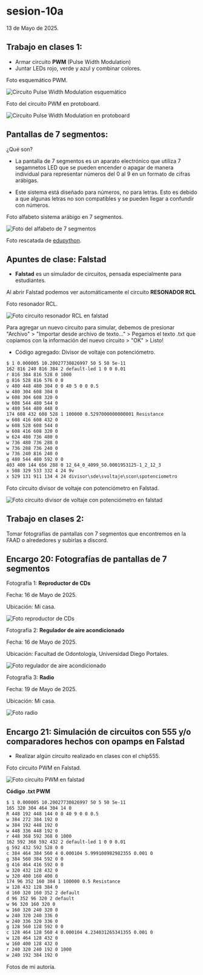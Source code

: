 # sesion-10a

13 de Mayo de 2025.

## Trabajo en clases 1:

 - Armar circuito **PWM** (Pulse Width Modulation)
 - Juntar LEDs rojo, verde y azul y combinar colores.

Foto esquemático PWM.

![Circuito Pulse Width Modulation esquemático](./archivos/PWM_esquematico.png)

Foto del circuito PWM en protoboard.

![Circuito Pulse Width Modulation en protoboard](./archivos/PWM_protoboard.jpg)

## Pantallas de 7 segmentos:

¿Qué son?

 - La pantalla de 7 segmentos es un aparato electrónico que utiliza 7 segamnetos LED que se pueden encender o apagar de manera individual para representar números del 0 al 9 en un formato de cifras arábigas.
  
 - Este sistema está diseñado para números, no para letras. Esto es debido a que algunas letras no son compatibles y se pueden llegar a confundir con números.

Foto alfabeto sistema arábigo en 7 segmentos.

![Foto del alfabeto de 7 segmentos](./archivos/7_segmentos.png)

Foto rescatada de [edupython](https://edupython.blogspot.com/2015/04/visualizador-de-siete-segmentos.html).

## Apuntes de clase: Falstad

 - **Falstad** es un simulador de circuitos, pensada especialmente para estudiantes. 

Al abrir Falstad podemos ver automáticamente el circuito **RESONADOR RCL**

Foto resonador RCL.

![Foto circuito resonador RCL en falstad](./archivos/resonador_rcl.png)

Para agregar un nuevo circuito para simular, debemos de presionar "Archivo" > "Importar desde archivo de texto..." > Pegamos el texto .txt que copiamos con la información del nuevo circuito > "OK" > Listo!

 - Código agregado: Divisor de voltaje con potenciómetro.

```txt
$ 1 0.000005 10.20027730826997 50 5 50 5e-11
162 816 240 816 384 2 default-led 1 0 0 0.01
r 816 384 816 528 0 1000
g 816 528 816 576 0 0
v 480 448 480 304 0 0 40 5 0 0 0.5
w 480 304 608 304 0
w 608 304 608 320 0
w 608 544 480 544 0
w 480 544 480 448 0
174 608 432 608 528 1 100000 0.5297000000000001 Resistance
w 608 416 608 432 0
w 608 528 608 544 0
w 608 416 608 320 0
w 624 480 736 480 0
w 736 480 736 288 0
w 736 288 736 240 0
w 736 240 816 240 0
g 480 544 480 592 0 0
403 400 144 656 288 0 12_64_0_4099_50.0001953125-1_2_12_3
x 508 329 533 332 4 24 9v
x 529 131 911 134 4 24 divisor\sde\svoltaje\scon\spotenciometro
```

Foto circuito divisor de voltaje con potenciómetro en Falstad.

![Foto circuito divisor de voltaje con potenciómetro en falstad](./archivos/divisor_voltaje_falstad.png)

## Trabajo en clases 2:

Tomar fotografías de pantallas con 7 segmentos que encontremos en la FAAD o alrededores y subirlas a discord.

## Encargo 20: Fotografías de pantallas de 7 segmentos

Fotografía 1: **Reproductor de CDs**

Fecha: 16 de Mayo de 2025.

Ubicación: Mi casa.

![Foto reproductor de CDs](./archivos/reproductor_cds.jpg)

Fotografía 2: **Regulador de aire acondicionado**

Fecha: 16 de Mayo de 2025.

Ubicación: Facultad de Odontología, Universidad Diego Portales.

![Foto regulador de aire acondicionado](./archivos/aire_acondicionado.jpg)

Fotografía 3: **Radio**

Fecha: 19 de Mayo de 2025.

Ubicación: Mi casa.

![Foto radio](./archivos/radio.jpeg)

## Encargo 21: Simulación de circuitos con 555 y/o comparadores hechos con opamps en Falstad

 - Realizar algún circuito realizado en clases con el chip555.

Foto circuito PWM en Falstad.

![Foto circuito PWM en falstad](./archivos/PWM_falstad.png)

**Código .txt PWM**

```txt
$ 1 0.000005 10.20027730826997 50 5 50 5e-11
165 320 304 464 304 14 0
R 448 192 448 144 0 0 40 9 0 0 0.5
w 384 272 384 192 0
w 384 192 448 192 0
w 448 336 448 192 0
r 448 368 592 368 0 1000
162 592 368 592 432 2 default-led 1 0 0 0.01
g 592 432 592 528 0 0
c 384 464 384 560 4 0.000104 5.999108982982355 0.001 0
g 384 560 384 592 0 0
g 416 464 416 592 0 0
w 320 432 128 432 0
w 320 400 160 400 0
174 96 352 160 384 1 100000 0.5 Resistance
w 128 432 128 384 0
d 160 320 160 352 2 default
d 96 352 96 320 2 default
w 96 320 160 320 0
w 160 320 240 320 0
w 240 320 240 336 0
w 240 336 320 336 0
g 128 560 128 592 0 0
c 128 464 128 560 4 0.000104 4.234031265341355 0.001 0
w 128 464 128 432 0
w 160 400 128 432 0
r 240 320 240 192 0 1000
w 240 192 384 192 0
```

Fotos de mi autoría.
